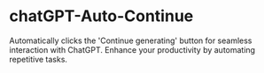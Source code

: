# chatGPT-Auto-Continue
Automatically clicks the 'Continue generating' button for seamless interaction with ChatGPT. Enhance your productivity by automating repetitive tasks.
